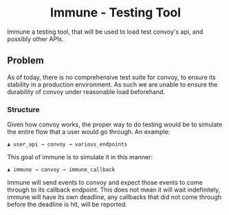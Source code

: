 <h1 align="center">Immune - Testing Tool</h1>
Immune a testing tool, that will be used to load test convoy's api, and possibly other APIs.

## Problem

As of today, there is no comprehensive test suite for convoy, to ensure its stability in a production environment. As such we are unable to ensure the durability of convoy under reasonable load beforehand.

### Structure

Given how convoy works, the proper way to do testing would be to simulate the entire flow that a user would go through. An example:

```text
♟️ user_api → convoy → various_endpoints
```

This goal of immune is to simulate it in this manner:

```text
♟️ immune → convoy → immune_callback
```

Immune will send events to convoy and expect those events to come through to its callback endpoint. This does not mean it will wait indefinitely, immune will have its own deadline, any callbacks that did not come through before the deadline is hit, will be reported.
